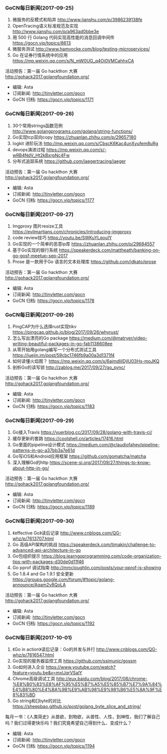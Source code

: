 ### GoCN每日新闻(2017-09-25)

1. 微服务的反模式和陷井 http://www.jianshu.com/p/3986239138fe
2. OpenTracing语义标准规范及实现 http://www.jianshu.com/p/a963ad0bbe3e
3. 用 500 行 Golang 代码实现高性能的消息回调中间件 https://gocn.vip/topics/8613
4. 微服务测试 http://www.hamvocke.com/blog/testing-microservices/
5. Go 在证券行情系统中的应用 https://mp.weixin.qq.com/s/N_mW0UG_q4Oi0VMCahhxCA

活动预告：第一届 Go hackthon 大赛 http://gohack2017.golangfoundation.org/

* 编辑: Asta
* 订阅新闻: http://tinyletter.com/gocn
* GoCN 归档: https://gocn.vip/topics/1171

### GoCN每日新闻(2017-09-26)

1. 30个常用strings函数范例 http://www.golangprograms.com/golang/string-functions/
2. Go实现tcp双向copy https://zhuanlan.zhihu.com/p/29657180
3. logkit 进阶玩法 http://mp.weixin.qq.com/s/CbscK6Kac4unXyufem8uRg
4. devops演进过程 https://mp.weixin.qq.com/s/-wRB4NdV_Ht2kBxrpNc4Fw
5. 分布式追踪系统 https://github.com/jaegertracing/jaeger

活动预告：第一届 Go hackthon 大赛 http://gohack2017.golangfoundation.org/

* 编辑: Asta
* 订阅新闻: http://tinyletter.com/gocn
* GoCN 归档: https://gocn.vip/topics/1177

### GoCN每日新闻(2017-09-27)

1. Imgproxy 图片resize工具 https://evilmartians.com/chronicles/introducing-imgproxy
2. code review技巧 https://youtu.be/SWKuYLqouIY
3. Go实现的一个简单的恶意ip库 https://zhuanlan.zhihu.com/p/29684557
4. 基于Go实现的银行系统 https://speakerdeck.com/mattheath/banking-on-go-gosf-meetup-sep-2017
5. Prose 是一款用于Go 语言的文本处理库 https://github.com/jdkato/prose

活动预告：第一届 Go hackthon 大赛 http://gohack2017.golangfoundation.org/

* 编辑: Asta
* 订阅新闻: http://tinyletter.com/gocn
* GoCN 归档: https://gocn.vip/topics/1178

### GoCN每日新闻(2017-09-28)

1. PingCAP为什么选择rust实现tikv https://pingcap.github.io/blog/2017/09/26/whyrust/
2. 怎么写出漂亮的Go package https://medium.com/@matryer/video-writing-beautiful-packages-in-go-fab1138608ee
3. 从零开始用golang编写一个分布式测试工具 https://juejin.im/post/59cbc1746fb9a00a3d1371f4
4. 如何读懂火焰图？ https://mp.weixin.qq.com/s/6ajmdliIDjIU03Hx-moJKQ
5. 剖析Go的读写锁 http://zablog.me/2017/09/27/go_sync/

活动预告：第一届 Go hackthon 大赛 http://gohack2017.golangfoundation.org/

* 编辑: Asta
* 订阅新闻: http://tinyletter.com/gocn
* GoCN 归档: https://gocn.vip/topics/1183

### GoCN每日新闻(2017-09-29)

1. Go接入Travis https://yuerblog.cc/2017/09/28/golang-with-travis-ci/
2. 缓存更新的套路 https://coolshell.cn/articles/17416.html
3. Go里面的pipeline设计模式 https://medium.com/@claudiofahey/pipeline-patterns-in-go-a37bb3a7e61d
4. Go写iOS和Android应用框架 https://github.com/gomatcha/matcha
5. 深入理解Go的http https://scene-si.org/2017/09/27/things-to-know-about-http-in-go/

活动预告：第一届 Go hackthon 大赛 http://gohack2017.golangfoundation.org/

* 编辑: Asta
* 订阅新闻: http://tinyletter.com/gocn
* GoCN 归档: https://gocn.vip/topics/1189

### GoCN每日新闻(2017-09-30)

1. 《effective Go》读后记录 http://www.cnblogs.com/QG-whz/p/7613707.html
2. Go 高级API架构的挑战 https://speakerdeck.com/timakin/challenge-to-advanced-api-architecture-in-go
3. Go包组织提示 https://blog.learngoprogramming.com/code-organization-tips-with-packages-d30de0d11f46
4. Go pprof 调试指南 http://mmcloughlin.com/posts/your-pprof-is-showing
5. Go 1.8.4 and Go 1.9.1 安全更新 https://groups.google.com/forum/#!topic/golang-announce/Aqam2y8QoLA

活动预告：第一届 Go hackthon 大赛 http://gohack2017.golangfoundation.org/

* 编辑: Asta
* 订阅新闻: http://tinyletter.com/gocn
* GoCN 归档: https://gocn.vip/topics/1192

### GoCN每日新闻(2017-10-01)

1. 《Go in action》读后记录：Go的并发与并行 http://www.cnblogs.com/QG-whz/p/7616547.html
2. Go实现的服务器监控工具 https://github.com/ssimunic/gossm
3. Go如何进入企业 https://www.youtube.com/watch?feature=youtu.be&v=mxlJqrVSalY
4. Chrome高级调试工具 http://eux.baidu.com/blog/2017/08/chrome-%E8%B0%83%E8%AF%95%E5%B7%A5%E5%85%B7%E7%9A%84%E4%B8%80%E4%BA%9B%E9%AB%98%E9%98%B6%E5%8A%9F%E8%83%BD
5. Go string和[]byte的对比 https://sheepbao.github.io/post/golang_byte_slice_and_string/

每月一书：《人类简史》从兽欲，到物欲，从兽性、人性，到神性，我们了解自己吗？我们过得更快乐吗？我们究竟希望自己得到什么、变成什么？

* 编辑: Asta
* 订阅新闻: http://tinyletter.com/gocn
* GoCN 归档: https://gocn.vip/topics/1194